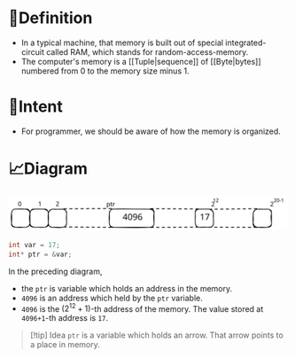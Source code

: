 # 📝Definition
- In a typical machine, that memory is built out of special integrated-circuit called RAM, which stands for random-access-memory.
- The computer's memory is a [[Tuple|sequence]] of [[Byte|bytes]] numbered from $0$ to the memory size minus $1$.

# 🎯Intent
- For programmer, we should be aware of how the memory is organized.


# 📈Diagram
![name|500](../assets/memory_map_horizontal.svg)
```cpp
int var = 17;
int* ptr = &var;
```
In the preceding diagram,
- the `ptr` is variable which holds an address in the memory.
- `4096` is an address which held by the `ptr` variable.
- `4096` is the $(2^{12}+1)$-th address of the memory. The value stored at `4096+1`-th address is `17`.
> [!tip] Idea
> `ptr` is a variable which holds an arrow. That arrow points to a place in memory.

